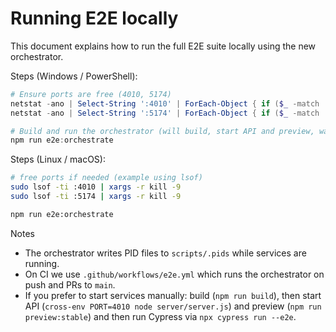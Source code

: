 # Running E2E locally

This document explains how to run the full E2E suite locally using the new orchestrator.

Steps (Windows / PowerShell):

```powershell
# Ensure ports are free (4010, 5174)
netstat -ano | Select-String ':4010' | ForEach-Object { if ($_ -match '(\d+)$') { Stop-Process -Id ([int]$matches[1]) -Force -ErrorAction SilentlyContinue } }
netstat -ano | Select-String ':5174' | ForEach-Object { if ($_ -match '(\d+)$') { Stop-Process -Id ([int]$matches[1]) -Force -ErrorAction SilentlyContinue } }

# Build and run the orchestrator (will build, start API and preview, wait for /health, then run Cypress)
npm run e2e:orchestrate
```

Steps (Linux / macOS):

```bash
# free ports if needed (example using lsof)
sudo lsof -ti :4010 | xargs -r kill -9
sudo lsof -ti :5174 | xargs -r kill -9

npm run e2e:orchestrate
```

Notes
- The orchestrator writes PID files to `scripts/.pids` while services are running.
- On CI we use `.github/workflows/e2e.yml` which runs the orchestrator on push and PRs to `main`.
- If you prefer to start services manually: build (`npm run build`), then start API (`cross-env PORT=4010 node server/server.js`) and preview (`npm run preview:stable`) and then run Cypress via `npx cypress run --e2e`.
